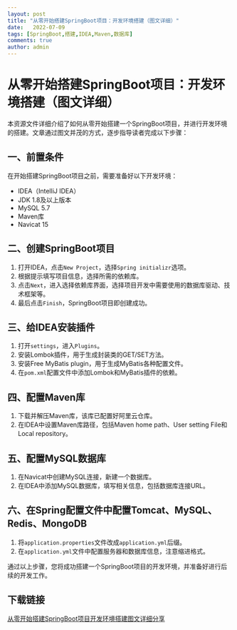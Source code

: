 ```yaml
---
layout: post
title: "从零开始搭建SpringBoot项目：开发环境搭建（图文详细）"
date:   2022-07-09
tags: [SpringBoot,搭建,IDEA,Maven,数据库]
comments: true
author: admin
---
```

# 从零开始搭建SpringBoot项目：开发环境搭建（图文详细）

本资源文件详细介绍了如何从零开始搭建一个SpringBoot项目，并进行开发环境的搭建。文章通过图文并茂的方式，逐步指导读者完成以下步骤：

## 一、前置条件
在开始搭建SpringBoot项目之前，需要准备好以下开发环境：
- IDEA（IntelliJ IDEA）
- JDK 1.8及以上版本
- MySQL 5.7
- Maven库
- Navicat 15

## 二、创建SpringBoot项目
1. 打开IDEA，点击`New Project`，选择`Spring initializr`选项。
2. 根据提示填写项目信息，选择所需的依赖库。
3. 点击`Next`，进入选择依赖库界面，选择项目开发中需要使用的数据库驱动、技术框架等。
4. 最后点击`Finish`，SpringBoot项目即创建成功。

## 三、给IDEA安装插件
1. 打开`settings`，进入`Plugins`。
2. 安装Lombok插件，用于生成封装类的GET/SET方法。
3. 安装Free MyBatis plugin，用于生成MyBatis各种配置文件。
4. 在`pom.xml`配置文件中添加Lombok和MyBatis插件的依赖。

## 四、配置Maven库
1. 下载并解压Maven库，该库已配置好阿里云仓库。
2. 在IDEA中设置Maven库路径，包括Maven home path、User setting File和Local repository。

## 五、配置MySQL数据库
1. 在Navicat中创建MySQL连接，新建一个数据库。
2. 在IDEA中添加MySQL数据库，填写相关信息，包括数据库连接URL。

## 六、在Spring配置文件中配置Tomcat、MySQL、Redis、MongoDB
1. 将`application.properties`文件改成`application.yml`后缀。
2. 在`application.yml`文件中配置服务器和数据库信息，注意缩进格式。

通过以上步骤，您将成功搭建一个SpringBoot项目的开发环境，并准备好进行后续的开发工作。

## 下载链接

[从零开始搭建SpringBoot项目开发环境搭建图文详细分享](https://pan.quark.cn/s/c1ab543273a6)